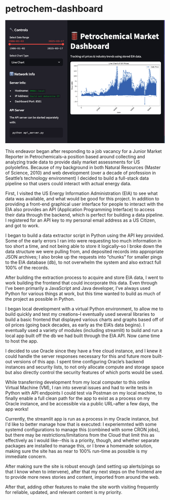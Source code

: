 # petrochem-dashboard

![frontend](public/app1.png)

This endeavor began after responding to a job vacancy for a Junior Market Reporter in Petrochemicals–a position based around collecting and analyzing trade data to provide daily market assessments for US polyolefins. Because of my background in both Natural Resources (Master of Science, 2010) and web development (over a decade of profession in Seattle’s technology environment) I decided to build a full-stack data pipeline so that users could interact with actual energy data.

First, I visited the US Energy Information Administration (EIA) to see what data was available, and what would be good for this project. In addition to providing a front-end graphical user interface for people to interact with the EIA also provides an API (Application Programming Interface) to access their data through the backend, which is perfect for building a data pipeline. I registered for an API key to my personal email address as a US Citizen, and got to work.

I began to build a data extractor script in Python using the API key provided. Some of the early errors I ran into were requesting too much information in too short a time, and not being able to store it logically–so I broke down the data structure we were pulling from, and deposited records into appropriate JSON archives; I also broke up the requests into “chunks” for smaller pings to the EIA database (db), to not overwhelm the system and also extract full 100% of the records.

After building the extraction process to acquire and store EIA data, I went to work building the frontend that could incorporate this data. Even through I’ve been primarily a JavaScript and Java developer, I’ve always used Python for various things at work, but this time wanted to build as much of the project as possible in Python.

I began local development with a virtual Python environment, to allow me to build quickly and test my creations–I eventually used several libraries to build a basic frontend that displayed various charts and graphs based off of oil prices (going back decades, as early as the EIA’s data begins). I eventually used a variety of modules (including streamlit) to build and run a local app built off the db we had built through the EIA API. Now came time to host the app.

I decided to use Oracle since they have a free cloud instance, and I knew it could handle the server responses necessary for this and future more built-out versions of this app. I spent time configuring Oracle’s backend instances and security lists, to not only allocate compute and storage space but also directly control the security features of which ports would be used.

While transferring development from my local computer to this online Virtual Machine (VM), I ran into several issues and had to write tests in Python with API endpoints I could test via Postman on my local machine, to finally enable a full clean path for the app to exist as a process on my Oracle instance, and be accessible via a public URL–after a few days, the app works!

Currently, the streamlit app is run as a process in my Oracle instance, but I'd like to better manage how that is executed: I experiemnted with some systemd configurations to manage this (combined with some CRON jobs), but there may be restrictions/limitations from the Cloud that limit this as effectively as I would like--this is a priority, though, and whether separate packages are installed to manage this, or I brew a homemade solution, making sure the site has as near to 100% run-time as possible is my immediate concern.

After making sure the site is robust enough (and setting up alerts/pings so that I know when to intervene), after that my next steps on the frontend are to provide more news stories and content, imported from around the web.

After that, adding other features to make the site worth visiting frequently for reliable, updated, and relevant content is my priority.
